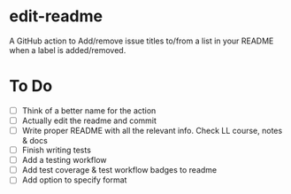 # edit-readme
A GitHub action to Add/remove issue titles to/from a list in your README when a label is added/removed.

# To Do
- [ ] Think of a better name for the action
- [ ] Actually edit the readme and commit
- [ ] Write proper README with all the relevant info. Check LL course, notes & docs
- [ ] Finish writing tests
- [ ] Add a testing workflow
- [ ] Add test coverage & test workflow badges to readme 
- [ ] Add option to specify format
